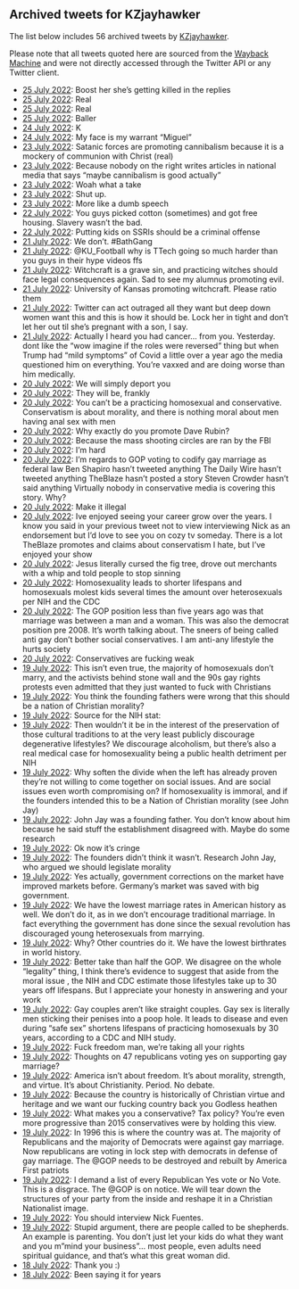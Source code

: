 ## Archived tweets for KZjayhawker

The list below includes 56 archived tweets by
[KZjayhawker](https://twitter.com/KZjayhawker).

Please note that all tweets quoted here are sourced from the
[Wayback Machine](https://web.archive.org) and were not directly accessed through the Twitter API or
any Twitter client.

* [25 July 2022](https://web.archive.org/web/20220725223750/https://twitter.com/KZjayhawker/status/1551698083586646016): Boost her she’s getting killed in the replies <!--1551698083586646016-->
* [25 July 2022](https://web.archive.org/web/20220725213837/https://twitter.com/KZjayhawker/status/1551683285423620096): Real <!--1551683285423620096-->
* [25 July 2022](https://web.archive.org/web/20220726062551/https://twitter.com/KZjayhawker/status/1551683245540089858): Real <!--1551683245540089858-->
* [25 July 2022](https://web.archive.org/web/20220725042141/https://twitter.com/KZjayhawker/status/1551403562139254784): Baller <!--1551403562139254784-->
* [24 July 2022](https://web.archive.org/web/20220724154150/https://twitter.com/KZjayhawker/status/1551230819007610880): K <!--1551230819007610880-->
* [24 July 2022](https://web.archive.org/web/20220724050208/https://twitter.com/KZjayhawker/status/1551069992665366530): My face is my warrant “Miguel” <!--1551069992665366530-->
* [23 July 2022](https://web.archive.org/web/20220723194403/https://twitter.com/KZjayhawker/status/1550929513919520768): Satanic forces are promoting cannibalism because it is a mockery of communion with Christ (real) <!--1550929513919520768-->
* [23 July 2022](https://web.archive.org/web/20220723194254/https://twitter.com/KZjayhawker/status/1550929219802337280): Because nobody on the right writes articles in national media that says “maybe cannibalism is good actually” <!--1550929219802337280-->
* [23 July 2022](https://web.archive.org/web/20220723033346/https://twitter.com/KZjayhawker/status/1550681162577842176): Woah what a take <!--1550681162577842176-->
* [23 July 2022](https://web.archive.org/web/20220724045311/https://twitter.com/KZjayhawker/status/1550674658248343552): Shut up. <!--1550674658248343552-->
* [23 July 2022](https://web.archive.org/web/20220723110451/https://twitter.com/KZjayhawker/status/1550674331784695813): More like a dumb speech <!--1550674331784695813-->
* [22 July 2022](https://web.archive.org/web/20220722161017/https://twitter.com/KZjayhawker/status/1550505558368731144): You guys picked cotton (sometimes) and got free housing. Slavery wasn’t the bad. <!--1550505558368731144-->
* [22 July 2022](https://web.archive.org/web/20220722173730/https://twitter.com/KZjayhawker/status/1550504024771813378): Putting kids on SSRIs should be a criminal offense <!--1550504024771813378-->
* [21 July 2022](https://web.archive.org/web/20220721202410/https://twitter.com/KZjayhawker/status/1550214492990078976): We don’t. #BathGang <!--1550214492990078976-->
* [21 July 2022](https://web.archive.org/web/20220722034252/https://twitter.com/KZjayhawker/status/1550202635654991872): @KU_Football why is TTech going so much harder than you guys in their hype videos ffs <!--1550202635654991872-->
* [21 July 2022](https://web.archive.org/web/20220721191235/https://twitter.com/KZjayhawker/status/1550196842138402816): Witchcraft is a grave sin, and practicing witches should face legal consequences again. Sad to see my alumnus promoting evil. <!--1550196842138402816-->
* [21 July 2022](https://web.archive.org/web/20220721191148/https://twitter.com/KZjayhawker/status/1550196701864026113): University of Kansas promoting witchcraft. Please ratio them <!--1550196701864026113-->
* [21 July 2022](https://web.archive.org/web/20220721190724/https://twitter.com/KZjayhawker/status/1550195339986190338): Twitter can act outraged all they want but deep down women want this and this is how it should be.   Lock her in tight and don’t let her out til she’s pregnant with a son, I say. <!--1550195339986190338-->
* [21 July 2022](https://web.archive.org/web/20220721190247/https://twitter.com/KZjayhawker/status/1550193967811141632): Actually I heard you had cancer… from you. Yesterday.   dont like the “wow imagine if the roles were reversed” thing but when Trump had “mild symptoms” of Covid a little over a year ago the media questioned him on everything. You’re vaxxed and are doing worse than him medically. <!--1550193967811141632-->
* [20 July 2022](https://web.archive.org/web/20220720040052/https://twitter.com/KZjayhawker/status/1549605059952099330): We will simply deport you <!--1549605059952099330-->
* [20 July 2022](https://web.archive.org/web/20220720040027/https://twitter.com/KZjayhawker/status/1549604923733680134): They will be, frankly <!--1549604923733680134-->
* [20 July 2022](https://web.archive.org/web/20220720040052/https://twitter.com/KZjayhawker/status/1549605059952099330): You can’t be a practicing homosexual and conservative. Conservatism is about morality, and there is nothing moral about men having anal sex with men <!--1549601176844484608-->
* [20 July 2022](https://web.archive.org/web/20220720034556/https://twitter.com/KZjayhawker/status/1549600915509940224): Why exactly do you promote Dave Rubin? <!--1549600915509940224-->
* [20 July 2022](https://web.archive.org/web/20220720034326/https://twitter.com/KZjayhawker/status/1549600657564368900): Because the mass shooting circles are ran by the FBI <!--1549600657564368900-->
* [20 July 2022](https://web.archive.org/web/20220720033739/https://twitter.com/KZjayhawker/status/1549599209476837376): I’m hard <!--1549599209476837376-->
* [20 July 2022](https://web.archive.org/web/20220720033605/https://twitter.com/KZjayhawker/status/1549598329784438784): I’m regards to GOP voting to codify gay marriage as federal law  Ben Shapiro hasn’t tweeted anything The Daily Wire hasn’t tweeted anything TheBlaze hasn’t posted a story Steven Crowder hasn’t said anything   Virtually nobody in conservative media is covering this story.   Why? <!--1549598329784438784-->
* [20 July 2022](https://web.archive.org/web/20220720032242/https://twitter.com/KZjayhawker/status/1549595351908319233): Make it illegal <!--1549595351908319233-->
* [20 July 2022](https://web.archive.org/web/20220720002349/https://twitter.com/KZjayhawker/status/1549550177421246465): Ive enjoyed seeing your career grow over the years. I know you said in your previous tweet not to view interviewing Nick as an endorsement but I’d love to see you on cozy tv someday. There is a lot TheBlaze promotes and claims about conservatism I hate, but I’ve enjoyed your show <!--1549550177421246465-->
* [20 July 2022](https://web.archive.org/web/20220720001742/https://twitter.com/KZjayhawker/status/1549548632982036485): Jesus literally cursed the fig tree, drove out merchants with a whip and told people to stop sinning <!--1549548632982036485-->
* [20 July 2022](https://web.archive.org/web/20220720001637/https://twitter.com/KZjayhawker/status/1549548411535429633): Homosexuality leads to shorter lifespans and homosexuals molest kids several times the amount over heterosexuals per NIH and the CDC <!--1549548411535429633-->
* [20 July 2022](https://web.archive.org/web/20220720000359/https://twitter.com/KZjayhawker/status/1549545461295550464): The GOP position less than five years ago was that marriage was between a man and a woman. This was also the democrat position pre 2008. It’s worth talking about. The sneers of being called anti gay don’t bother social conservatives. I am anti-any lifestyle the hurts society <!--1549545461295550464-->
* [20 July 2022](https://web.archive.org/web/20220720000124/https://twitter.com/KZjayhawker/status/1549544745596329989): Conservatives are fucking weak <!--1549544745596329989-->
* [19 July 2022](https://web.archive.org/web/20220719235847/https://twitter.com/KZjayhawker/status/1549543806411968512): This isn’t even true, the majority of homosexuals don’t marry, and the activists behind stone wall and the 90s gay rights protests even admitted that they just wanted to fuck with Christians <!--1549543806411968512-->
* [19 July 2022](https://web.archive.org/web/20220719235608/https://twitter.com/KZjayhawker/status/1549542983921451008): You think the founding fathers were wrong that this should be a nation of Christian morality? <!--1549542983921451008-->
* [19 July 2022](https://web.archive.org/web/20220719235427/https://twitter.com/KZjayhawker/status/1549542806175236097): Source for the NIH stat: <!--1549542806175236097-->
* [19 July 2022](https://web.archive.org/web/20220719235355/https://twitter.com/KZjayhawker/status/1549542691163324417): Then wouldn’t it be in the interest of the preservation of those cultural traditions to at the very least publicly discourage degenerative lifestyles? We discourage alcoholism, but there’s also a real medical case for homosexuality being a public health detriment per NIH <!--1549542691163324417-->
* [19 July 2022](https://web.archive.org/web/20220719235150/https://twitter.com/KZjayhawker/status/1549542368822566913): Why soften the divide when the left has already proven they’re not willing to come together on social issues. And are social issues even worth compromising on? If homosexuality is immoral, and if the founders intended this to be a Nation of Christian morality (see John Jay) <!--1549542368822566913-->
* [19 July 2022](https://web.archive.org/web/20220720185006/https://twitter.com/KZjayhawker/status/1549541536328818690): John Jay was a founding father. You don’t know about him because he said stuff the establishment disagreed with.   Maybe do some research <!--1549541536328818690-->
* [19 July 2022](https://web.archive.org/web/20220719234656/https://twitter.com/KZjayhawker/status/1549541194945921026): Ok now it’s cringe <!--1549541194945921026-->
* [19 July 2022](https://web.archive.org/web/20220719234550/https://twitter.com/KZjayhawker/status/1549541005908758530): The founders didn’t think it wasn’t. Research John Jay, who argued we should legislate morality <!--1549541005908758530-->
* [19 July 2022](https://web.archive.org/web/20220719234356/https://twitter.com/KZjayhawker/status/1549540335725985797): Yes actually, government corrections on the market have improved markets before. Germany’s market was saved with big government. <!--1549540335725985797-->
* [19 July 2022](https://web.archive.org/web/20220719234311/https://twitter.com/KZjayhawker/status/1549540180016746496): We have the lowest marriage rates in American history as well. We don’t do it, as in we don’t encourage traditional marriage. In fact everything the government has done since the sexual revolution has discouraged young heterosexuals from marrying. <!--1549540180016746496-->
* [19 July 2022](https://web.archive.org/web/20220719233834/https://twitter.com/KZjayhawker/status/1549539100939718656): Why? Other countries do it. We have the lowest birthrates in world history. <!--1549539100939718656-->
* [19 July 2022](https://web.archive.org/web/20220719233656/https://twitter.com/KZjayhawker/status/1549538739776618498): Better take than half the GOP. We disagree on the whole “legality” thing, I think there’s evidence to suggest that aside from the moral issue , the NIH and CDC estimate those lifestyles take up to 30 years off lifespans. But I appreciate your honesty in answering and your work <!--1549538739776618498-->
* [19 July 2022](https://web.archive.org/web/20220719233040/https://twitter.com/KZjayhawker/status/1549537092216160256): Gay couples aren’t like straight couples. Gay sex is literally men sticking their penises into a poop hole. It leads to disease and even during “safe sex” shortens lifespans of practicing homosexuals by 30 years, according to a CDC and NIH study. <!--1549537092216160256-->
* [19 July 2022](https://web.archive.org/web/20220719232831/https://twitter.com/KZjayhawker/status/1549536310720925697): Fuck freedom man, we’re taking all your rights <!--1549536310720925697-->
* [19 July 2022](https://web.archive.org/web/20220719232218/https://twitter.com/KZjayhawker/status/1549534993814376450): Thoughts on 47 republicans voting yes on supporting gay marriage? <!--1549534993814376450-->
* [19 July 2022](https://web.archive.org/web/20220719232203/https://twitter.com/KZjayhawker/status/1549534753103220738): America isn’t about freedom. It’s about morality, strength, and virtue. It’s about Christianity. Period. No debate. <!--1549534753103220738-->
* [19 July 2022](https://web.archive.org/web/20220719232045/https://twitter.com/KZjayhawker/status/1549534628108795905): Because the country is historically of Christian virtue and heritage and we want our fucking country back you Godless heathen <!--1549534628108795905-->
* [19 July 2022](https://web.archive.org/web/20220719231528/https://twitter.com/KZjayhawker/status/1549532942996836353): What makes you a conservative? Tax policy? You’re even more progressive than 2015 conservatives were by holding this view. <!--1549532942996836353-->
* [19 July 2022](https://web.archive.org/web/20220719230833/https://twitter.com/KZjayhawker/status/1549531432468480000): In 1996 this is where the country was at. The majority of Republicans and the majority of Democrats were against gay marriage.   Now republicans are voting in lock step with democrats in defense of gay marriage. The @GOP needs to be destroyed and rebuilt by America First patriots <!--1549531432468480000-->
* [19 July 2022](https://web.archive.org/web/20220719230715/https://twitter.com/KZjayhawker/status/1549531029085585408): I demand a list of every Republican Yes vote or No Vote. This is a disgrace. The @GOP is on notice. We will tear down the structures of your party from the inside and reshape it in a Christian Nationalist image. <!--1549531029085585408-->
* [19 July 2022](https://web.archive.org/web/20220719215654/https://twitter.com/KZjayhawker/status/1549513468943994882): You should interview Nick Fuentes. <!--1549513468943994882-->
* [19 July 2022](https://web.archive.org/web/20220720102315/https://twitter.com/KZjayhawker/status/1549511559034146819): Stupid argument, there are people called to be shepherds. An example is parenting. You don’t just let your kids do what they want and you m”mind your business”… most people, even adults need spiritual guidance, and that’s what this great woman did. <!--1549511559034146819-->
* [18 July 2022](https://web.archive.org/web/20220720065600/https://twitter.com/KZjayhawker/status/1549118018357166082): Thank you :) <!--1549118018357166082-->
* [18 July 2022](https://web.archive.org/web/20220720065600/https://twitter.com/KZjayhawker/status/1549118018357166082): Been saying it for years <!--1549114973770719235-->
